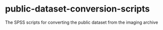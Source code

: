 # public-dataset-conversion-scripts
The SPSS scripts for converting the public dataset from the imaging archive

